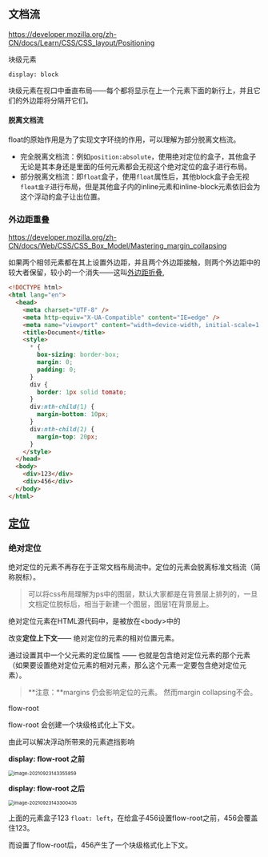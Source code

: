 ## 文档流

https://developer.mozilla.org/zh-CN/docs/Learn/CSS/CSS_layout/Positioning

块级元素

`display: block`

块级元素在视口中垂直布局——每个都将显示在上一个元素下面的新行上，并且它们的外边距将分隔开它们。

#### 脱离文档流

float的原始作用是为了实现文字环绕的作用，可以理解为部分脱离文档流。

- 完全脱离文档流：例如`position:absolute`，使用绝对定位的盒子，其他盒子无论是其本身还是里面的任何元素都会无视这个绝对定位的盒子进行布局。
- 部分脱离文档流：即`float`盒子，使用`float`属性后，其他block盒子会无视`float盒子`进行布局，但是其他盒子内的inline元素和inline-block元素依旧会为这个浮动的盒子让出位置。

### 外边距重叠

https://developer.mozilla.org/zh-CN/docs/Web/CSS/CSS_Box_Model/Mastering_margin_collapsing

如果两个相邻元素都在其上设置外边距，并且两个外边距接触，则两个外边距中的较大者保留，较小的一个消失——这叫[外边距折叠](https://developer.mozilla.org/zh-CN/docs/Web/CSS/CSS_Box_Model/Mastering_margin_collapsing),

```html
<!DOCTYPE html>
<html lang="en">
  <head>
    <meta charset="UTF-8" />
    <meta http-equiv="X-UA-Compatible" content="IE=edge" />
    <meta name="viewport" content="width=device-width, initial-scale=1.0" />
    <title>Document</title>
    <style>
      * {
        box-sizing: border-box;
        margin: 0;
        padding: 0;
      }
      div {
        border: 1px solid tomato;
      }
      div:nth-child(1) {
        margin-bottom: 10px;
      }
      div:nth-child(2) {
        margin-top: 20px;
      }
    </style>
  </head>
  <body>
    <div>123</div>
    <div>456</div>
  </body>
</html>
```



## [定位](https://developer.mozilla.org/zh-CN/docs/Learn/CSS/CSS_layout/Positioning)

### 绝对定位

绝对定位的元素不再存在于正常文档布局流中。定位的元素会脱离标准文档流（简称脱标）。

> 可以将css布局理解为ps中的图层，默认大家都是在背景层上排列的，一旦文档定位脱标后，相当于新建一个图层，图层1在背景层上。

绝对定位元素在HTML源代码中，是被放在\<body>中的

改变**定位上下文**—— 绝对定位的元素的相对位置元素。

通过设置其中一个父元素的定位属性 —— 也就是包含绝对定位元素的那个元素（如果要设置绝对定位元素的相对元素，那么这个元素一定要包含绝对定位元素）。

> **注意：**margins 仍会影响定位的元素。 然而margin collapsing不会。



flow-root

flow-root 会创建一个块级格式化上下文。

由此可以解决浮动所带来的元素遮挡影响

**display: flow-root 之前**

<img src="/Users/cheng/Library/Application Support/typora-user-images/image-20210923143355859.png" alt="image-20210923143355859" style="zoom:67%;" />

**display: flow-root 之后**

<img src="/Users/cheng/Library/Application Support/typora-user-images/image-20210923143300435.png" alt="image-20210923143300435" style="zoom: 67%;" />

上面的元素盒子123 `float: left`，在给盒子456设置flow-root之前，456会覆盖住123。

而设置了flow-root后，456产生了一个块级格式化上下文。


